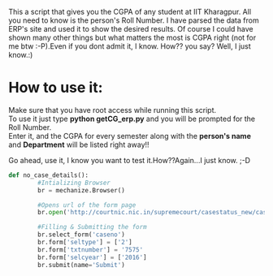 This a script that gives you the CGPA of any student at IIT Kharagpur.
All you need to know is the person's Roll Number.
I have parsed the data from ERP's site and used it to show the desired results. Of course I could have shown many other things but what matters the most is CGPA right (not for me btw :-P).Even if you dont admit it, I know. How?? you say? Well, I just know.:)


<h1>How to use it:</h1>
Make sure that you have root access while running this script.<br>
To use it just type <b>python getCG_erp.py</b> and you will be prompted for the Roll Number. <br>
Enter it, and the CGPA for every semester along with the <b>person's name</b> and <b>Department</b> will be listed right away!!

Go ahead, use it, I know you want to test it.How??Again...I just know. ;-D

```python
def no_case_details():
		#Intializing Browser
		br = mechanize.Browser()

		#Opens url of the form page
		br.open('http://courtnic.nic.in/supremecourt/casestatus_new/caseno_new.asp')

		#Filling & Submitting the form
		br.select_form('caseno')
		br.form['seltype'] = ['2']
		br.form['txtnumber'] = '7575'
		br.form['selcyear'] = ['2016']
		br.submit(name='Submit')
```



